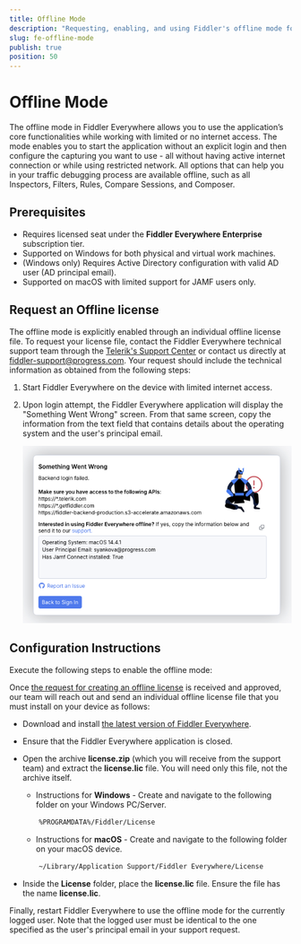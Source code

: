 ```yaml
---
title: Offline Mode
description: "Requesting, enabling, and using Fiddler's offline mode for environments with restricted internet access."
slug: fe-offline-mode
publish: true
position: 50
---
```


# Offline Mode

The offline mode in Fiddler Everywhere allows you to use the application’s core functionalities while working with limited or no internet access. The mode enables you to start the application without an explicit login and then configure the capturing you want to use - all without having active internet connection or while using restricted network. All options that can help you in your traffic debugging process are available offline, such as all Inspectors, Filters, Rules, Compare Sessions, and Composer.

## Prerequisites

- Requires licensed seat under the **Fiddler Everywhere Enterprise** subscription tier.
- Supported on Windows for both physical and virtual work machines.
- (Windows only) Requires Active Directory configuration with valid AD user (AD principal email).
- Supported on macOS with limited support for JAMF users only.

## Request an Offline license

The offline mode is explicitly enabled through an individual offline license file. To request your license file, contact the Fiddler Everywhere technical support team through the [Telerik's Support Center](https://www.telerik.com/account/support-center
) or contact us directly at [fiddler-support@progress.com](fiddler-support@progress.com). Your request should include the technical information as obtained from the following steps:

1. Start Fiddler Everywhere on the device with limited internet access.

2. Upon login attempt, the Fiddler Everywhere application will display the "Something Went Wrong" screen. From that same screen, copy the information from the text field that contains details about the operating system and the user's principal email.

    !["Something Went Wrong" screen on device with limited internet access](../images/offline/offline-mode-something-went-wrong-screen.png)

## Configuration Instructions

Execute the following steps to enable the offline mode:

Once [the request for creating an offline license](#request-an-offline-license) is received and approved, our team will reach out and send an individual offline license file that you must install on your device as follows:

- Download and install [the latest version of Fiddler Everywhere](https://www.telerik.com/download/fiddler-everywhere).

- Ensure that the Fiddler Everywhere application is closed.

- Open the archive **license.zip** (which you will receive from the support team) and extract the **license.lic** file. You will need only this file, not the archive itself.

    * Instructions for **Windows** - Create and navigate to the following folder on your Windows PC/Server.

    ```sh
        %PROGRAMDATA%/Fiddler/License
    ```

    * Instructions for **macOS** - Create and navigate to the following folder on your macOS device.

    ```sh
        ~/Library/Application Support/Fiddler Everywhere/License
    ```

- Inside the **License** folder, place the **license.lic** file. Ensure the file has the name **license.lic**.

Finally, restart Fiddler Everywhere to use the offline mode for the currently logged user. Note that the logged user must be identical to the one specified as the user's principal email in your support request.

